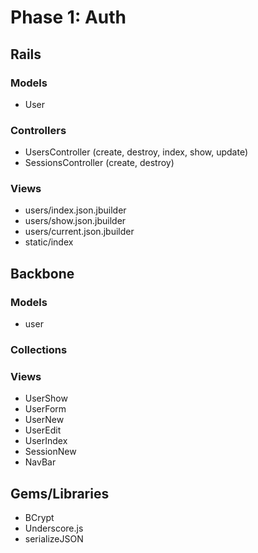 # Phase 1: Auth

## Rails
### Models
* User

### Controllers
* UsersController (create, destroy, index, show, update)
* SessionsController (create, destroy)

### Views
* users/index.json.jbuilder
* users/show.json.jbuilder
* users/current.json.jbuilder
* static/index

## Backbone
### Models
* user

### Collections

### Views
* UserShow
* UserForm
* UserNew
* UserEdit
* UserIndex
* SessionNew
* NavBar

## Gems/Libraries
* BCrypt
* Underscore.js
* serializeJSON
